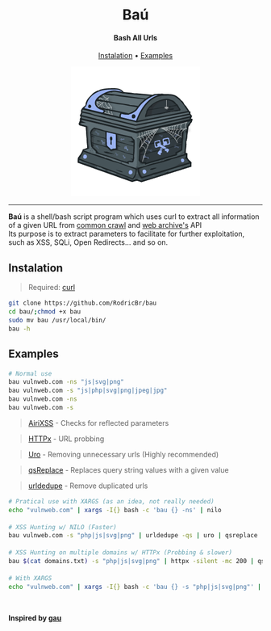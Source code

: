<h1 align="center">Baú</h2>

<h4 align="center"><strong>Bash All Urls</strong></h4>

<p align="center">
  <a href="#instalation-">Instalation</a> •
  <a href="#examples-">Examples</a>
</p>

<p align="center">
  <img border="0" draggable="false" src="./bau.png" alt="Spidery Chest">
</p>

<hr>

**Baú** is a shell/bash script program which uses curl to extract all information of a given URL from [common crawl](https://index.commoncrawl.org/) and [web archive's](https://web.archive.org/) API <br>
Its purpose is to extract parameters to facilitate for further exploitation, such as XSS, SQLi, Open Redirects... and so on.

## Instalation <br>

> Required:
> [curl](https://curl.se/docs/install.html)

```bash
git clone https://github.com/RodricBr/bau
cd bau/;chmod +x bau
sudo mv bau /usr/local/bin/
bau -h
```

## Examples <br>

```bash
# Normal use
bau vulnweb.com -ns "js|svg|png"
bau vulnweb.com -s "js|php|svg|png|jpeg|jpg"
bau vulnweb.com -ns
bau vulnweb.com -s
```

> [AiriXSS](https://github.com/ferreiraklet/airixss) - Checks for reflected parameters

> [HTTPx](https://github.com/projectdiscovery/httpx) - URL probbing 

> [Uro](https://github.com/s0md3v/uro) - Removing unnecessary urls (Highly recommended)

> [qsReplace](https://github.com/tomnomnom/qsreplace) - Replaces query string values with a given value

> [urldedupe](https://github.com/ameenmaali/urldedupe) - Remove duplicated urls

```bash
# Pratical use with XARGS (as an idea, not really needed)
echo "vulnweb.com" | xargs -I{} bash -c 'bau {} -ns' | nilo

# XSS Hunting w/ NILO (Faster)
bau vulnweb.com -s "php|js|svg|png" | urldedupe -qs | uro | qsreplace '"><svg onload=alert(1)>' | airixss -payload "alert(1)"

# XSS Hunting on multiple domains w/ HTTPx (Probbing & slower)
bau $(cat domains.txt) -s "php|js|svg|png" | httpx -silent -mc 200 | qsreplace '"><svg onload=alert(1)>' | airixss -payload "alert(1)"

# With XARGS
echo "vulnweb.com" | xargs -I{} bash -c 'bau {} -s "php|js|svg|png"' | ...
```

<br>

**Inspired by [gau](https://github.com/lc/gau)**

